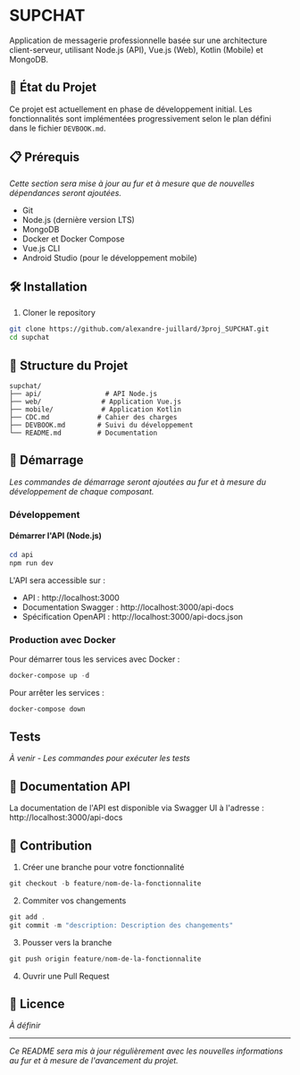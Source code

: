 # SUPCHAT

Application de messagerie professionnelle basée sur une architecture client-serveur, utilisant Node.js (API), Vue.js (Web), Kotlin (Mobile) et MongoDB.

## 🚧 État du Projet

Ce projet est actuellement en phase de développement initial. Les fonctionnalités sont implémentées progressivement selon le plan défini dans le fichier `DEVBOOK.md`.

## 📋 Prérequis

*Cette section sera mise à jour au fur et à mesure que de nouvelles dépendances seront ajoutées.*

- Git
- Node.js (dernière version LTS)
- MongoDB
- Docker et Docker Compose
- Vue.js CLI
- Android Studio (pour le développement mobile)

## 🛠️ Installation

1. Cloner le repository
```bash
git clone https://github.com/alexandre-juillard/3proj_SUPCHAT.git
cd supchat
```

## 📁 Structure du Projet

```
supchat/
├── api/                # API Node.js
├── web/               # Application Vue.js
├── mobile/            # Application Kotlin
├── CDC.md            # Cahier des charges
├── DEVBOOK.md        # Suivi du développement
└── README.md         # Documentation
```

## 🚀 Démarrage

*Les commandes de démarrage seront ajoutées au fur et à mesure du développement de chaque composant.*

### Développement

#### Démarrer l'API (Node.js)
```powershell
cd api
npm run dev
```

L'API sera accessible sur :
- API : http://localhost:3000
- Documentation Swagger : http://localhost:3000/api-docs
- Spécification OpenAPI : http://localhost:3000/api-docs.json

### Production avec Docker

Pour démarrer tous les services avec Docker :
```powershell
docker-compose up -d
```

Pour arrêter les services :
```powershell
docker-compose down
```

## Tests

*À venir - Les commandes pour exécuter les tests*

## 📝 Documentation API

La documentation de l'API est disponible via Swagger UI à l'adresse : http://localhost:3000/api-docs

## 🤝 Contribution

1. Créer une branche pour votre fonctionnalité
```powershell
git checkout -b feature/nom-de-la-fonctionnalite
```

2. Commiter vos changements
```powershell
git add .
git commit -m "description: Description des changements"
```

3. Pousser vers la branche
```powershell
git push origin feature/nom-de-la-fonctionnalite
```

4. Ouvrir une Pull Request

## 📜 Licence

*À définir*

---
*Ce README sera mis à jour régulièrement avec les nouvelles informations au fur et à mesure de l'avancement du projet.*

